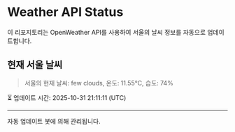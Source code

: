 
# Weather API Status

이 리포지토리는 OpenWeather API를 사용하여 서울의 날씨 정보를 자동으로 업데이트합니다.

## 현재 서울 날씨
> 서울의 현재 날씨: few clouds, 온도: 11.55°C, 습도: 74%

⏳ 업데이트 시간: 2025-10-31 21:11:11 (UTC)

---
자동 업데이트 봇에 의해 관리됩니다.
